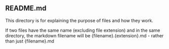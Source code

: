 README.md 
 -
This directory is for explaining the purpose of files and how they work.

If two files have the same name (excluding file extension) and in the same directory, the markdown filename will be {filename}.{extension}.md - rather than just {filename}.md
